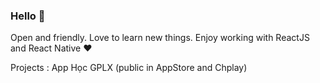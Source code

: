 ### Hello  👋
Open and friendly.
Love to learn new things.
Enjoy working with ReactJS  and React Native ❤ 

Projects :
App Học GPLX (public in AppStore and Chplay)
